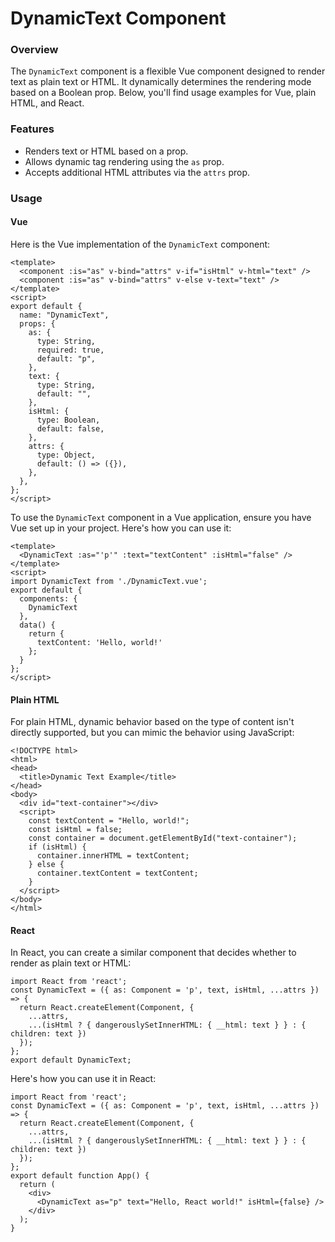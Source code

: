 # DynamicText Component

### Overview
The `DynamicText` component is a flexible Vue component designed to render text as plain text or HTML. It dynamically determines the rendering mode based on a Boolean prop. Below, you'll find usage examples for Vue, plain HTML, and React.

### Features
- Renders text or HTML based on a prop.
- Allows dynamic tag rendering using the `as` prop.
- Accepts additional HTML attributes via the `attrs` prop.

### Usage

#### Vue
Here is the Vue implementation of the `DynamicText` component:

```
<template>
  <component :is="as" v-bind="attrs" v-if="isHtml" v-html="text" />
  <component :is="as" v-bind="attrs" v-else v-text="text" />
</template>
<script>
export default {
  name: "DynamicText",
  props: {
    as: {
      type: String,
      required: true,
      default: "p",
    },
    text: {
      type: String,
      default: "",
    },
    isHtml: {
      type: Boolean,
      default: false,
    },
    attrs: {
      type: Object,
      default: () => ({}),
    },
  },
};
</script>
```

To use the `DynamicText` component in a Vue application, ensure you have Vue set up in your project. Here's how you can use it:

```
<template>
  <DynamicText :as="'p'" :text="textContent" :isHtml="false" />
</template>
<script>
import DynamicText from './DynamicText.vue';
export default {
  components: {
    DynamicText
  },
  data() {
    return {
      textContent: 'Hello, world!'
    };
  }
};
</script>

```

#### Plain HTML
For plain HTML, dynamic behavior based on the type of content isn't directly supported, but you can mimic the behavior using JavaScript:

```
<!DOCTYPE html>
<html>
<head>
  <title>Dynamic Text Example</title>
</head>
<body>
  <div id="text-container"></div>
  <script>
    const textContent = "Hello, world!";
    const isHtml = false;
    const container = document.getElementById("text-container");
    if (isHtml) {
      container.innerHTML = textContent;
    } else {
      container.textContent = textContent;
    }
  </script>
</body>
</html>
```

#### React
In React, you can create a similar component that decides whether to render as plain text or HTML:

```
import React from 'react';
const DynamicText = ({ as: Component = 'p', text, isHtml, ...attrs }) => {
  return React.createElement(Component, {
    ...attrs,
    ...(isHtml ? { dangerouslySetInnerHTML: { __html: text } } : { children: text })
  });
};
export default DynamicText;
```

Here's how you can use it in React:


```
import React from 'react';
const DynamicText = ({ as: Component = 'p', text, isHtml, ...attrs }) => {
  return React.createElement(Component, {
    ...attrs,
    ...(isHtml ? { dangerouslySetInnerHTML: { __html: text } } : { children: text })
  });
};
export default function App() {
  return (
    <div>
      <DynamicText as="p" text="Hello, React world!" isHtml={false} />
    </div>
  );
}
```

<!-- ### Contributing
Contributions are welcome. Please fork the repository and submit a pull request with your enhancements.

### License
This component is released under the MIT License, which allows free use, modification, and distribution. -->
